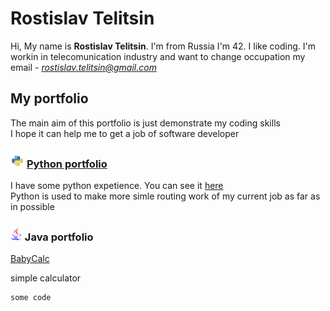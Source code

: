 # Rostislav Telitsin
Hi,
My name is **Rostislav Telitsin**. I'm from Russia
I'm 42. I like coding. I'm workin in telecomunication industry and want to change occupation
my email - *rostislav.telitsin@gmail.com*

## My portfolio 
The main aim of this portfolio is just demonstrate my coding skills  
I hope it can help me to get a job of software developer
### ![alt-Python](python-logo-glassy3.png "Python") [Python portfolio](Python_Poftfolio.github.io) 

I have some python expetience. You can see it [here](Python_Poftfolio.github.io)  
Python is used to make more simle routing work of my current job as far as in possible

### ![alt-Java](Java_logo2.png "Java") Java portfolio

[BabyCalc](https://github.com/RostislavTelitsin/babyCalc)

simple calculator


~~~
some code
~~~




